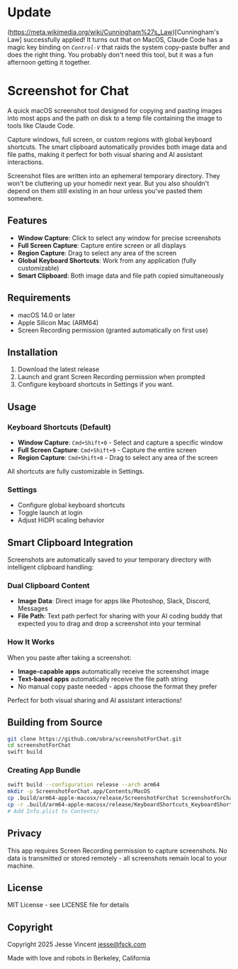 # Update

(https://meta.wikimedia.org/wiki/Cunningham%27s_Law)[Cunningham's Law] successfully applied! It turns out that on MacOS, Claude Code has a magic key binding on *`Control-V`* that raids the system copy-paste buffer and does the right thing. You probably don't need this tool, but it was a fun afternoon getting it together.

# Screenshot for Chat

A quick macOS screenshot tool designed for copying and pasting images into most apps and the path on disk to a temp file containing the image to tools like Claude Code.

Capture windows, full screen, or custom regions with global keyboard shortcuts. The smart clipboard automatically provides both image data and file paths, making it perfect for both visual sharing and AI assistant interactions.

Screenshot files are written into an ephemeral temporary directory. They won't be cluttering up your homedir next year. But you also shouldn't depend on them still existing in an hour unless you've pasted them somewhere.

## Features

- **Window Capture**: Click to select any window for precise screenshots
- **Full Screen Capture**: Capture entire screen or all displays
- **Region Capture**: Drag to select any area of the screen
- **Global Keyboard Shortcuts**: Work from any application (fully customizable)
- **Smart Clipboard**: Both image data and file path copied simultaneously

## Requirements

- macOS 14.0 or later
- Apple Silicon Mac (ARM64)
- Screen Recording permission (granted automatically on first use)

## Installation

1. Download the latest release
3. Launch and grant Screen Recording permission when prompted
4. Configure keyboard shortcuts in Settings if you want. 

## Usage

### Keyboard Shortcuts (Default)

- **Window Capture**: `Cmd+Shift+0` - Select and capture a specific window
- **Full Screen Capture**: `Cmd+Shift+9` - Capture the entire screen
- **Region Capture**: `Cmd+Shift+8` - Drag to select any area of the screen

All shortcuts are fully customizable in Settings.

### Settings

- Configure global keyboard shortcuts
- Toggle launch at login
- Adjust HiDPI scaling behavior

## Smart Clipboard Integration

Screenshots are automatically saved to your temporary directory with intelligent clipboard handling:

### Dual Clipboard Content
- **Image Data**: Direct image for apps like Photoshop, Slack, Discord, Messages
- **File Path**: Text path perfect for sharing with your AI coding buddy that expected you to drag and drop a screenshot into your terminal

### How It Works
When you paste after taking a screenshot:
- **Image-capable apps** automatically receive the screenshot image
- **Text-based apps** automatically receive the file path string
- No manual copy paste needed - apps choose the format they prefer

Perfect for both visual sharing and AI assistant interactions!

## Building from Source

```bash
git clone https://github.com/obra/screenshotForChat.git
cd screenshotForChat
swift build
```

### Creating App Bundle

```bash
swift build --configuration release --arch arm64
mkdir -p ScreenshotForChat.app/Contents/MacOS
cp .build/arm64-apple-macosx/release/ScreenshotForChat ScreenshotForChat.app/Contents/MacOS/
cp -r .build/arm64-apple-macosx/release/KeyboardShortcuts_KeyboardShortcuts.bundle ScreenshotForChat.app/Contents/
# Add Info.plist to Contents/
```

## Privacy

This app requires Screen Recording permission to capture screenshots. No data is transmitted or stored remotely - all screenshots remain local to your machine.

## License

MIT License - see LICENSE file for details

## Copyright

Copyright 2025 Jesse Vincent <jesse@fsck.com>

Made with love and robots in Berkeley, California
